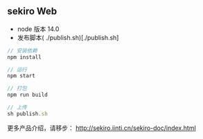 ## sekiro Web

- node 版本 14.0
- 发布脚本( ./publish.sh)[./publish.sh]

```js
// 安装依赖
npm install

// 运行
npm start

// 打包
npm run build

// 上传
sh publish.sh
```

更多产品介绍，请移步： http://sekiro.iinti.cn/sekiro-doc/index.html